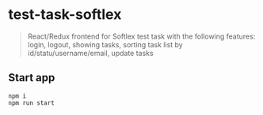 # test-task-softlex

>React/Redux frontend for Softlex test task with the following features: login, logout, showing tasks, sorting task list by id/statu/username/email, update tasks

## Start app   

`npm i`  
`npm run start`  